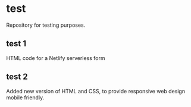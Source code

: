 # test
Repository for testing purposes.

## test 1
HTML code for a Netlify serverless form
## test 2 
Added new version of HTML and CSS, to provide responsive web design mobile friendly.
